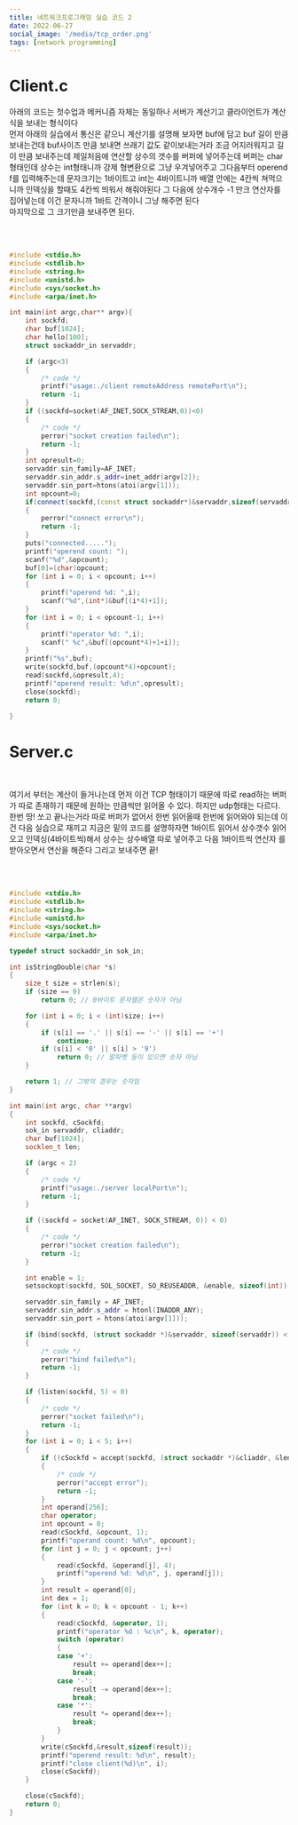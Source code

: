 ```yaml
---
title: 네트워크프로그래밍 실습 코드 2
date: 2022-06-27
social_image: '/media/tcp_order.png'
tags: [network programming]
---
```


# Client.c

아래의 코드는 첫수업과 메커니즘 자체는 동일하나 서버가 계산기고 클라이언트가 계산식을 보내는 형식이다
</br>
먼저 아래의 실습에서 통신은 같으니 계산기를 설명해 보자면 buf에 담고 buf 길이 만큼 보내는건데 buf사이즈 만큼 보내면 쓰래기 값도 
같이보내는거라 조금 어지러워지고 길이 만큼 보내주는데 제일처음에 연산할 상수의 갯수를 버퍼에 넣어주는데 버퍼는 char형태인데 상수는
int형태니까 강제 형변환으로 그냥 우겨넣어주고 그다음부터 operend f를 입력해주는데 문자크기는 1바이트고 int는 4바이트니까 
배열 안에는 4칸씩 쳐먹으니까 인덱싱을 할때도 4칸씩 띄워서 해줘야된다 그 다음에 상수개수 -1 만크 연산자를 집어넣는데 이건 문자니까
1바트 간격이니 그냥 해주면 된다
</br>
마지막으로 그 크기만큼 보내주면 된다.

</br>
</br>

```cpp
#include <stdio.h>
#include <stdlib.h>
#include <string.h>
#include <unistd.h>
#include <sys/socket.h>
#include <arpa/inet.h>

int main(int argc,char** argv){
    int sockfd;
    char buf[1024];
    char hello[100];
    struct sockaddr_in servaddr;

    if (argc<3)
    {
        /* code */
        printf("usage:./client remoteAddress remotePort\n");
        return -1;
    }
    if ((sockfd=socket(AF_INET,SOCK_STREAM,0))<0)
    {
        /* code */
        perror("socket creation failed\n");
        return -1;
    }
    int opresult=0;
    servaddr.sin_family=AF_INET;
    servaddr.sin_addr.s_addr=inet_addr(argv[2]);
    servaddr.sin_port=htons(atoi(argv[1]));
    int opcount=0;
    if(connect(sockfd,(const struct sockaddr*)&servaddr,sizeof(servaddr))<0)
    {
        perror("connect error\n");
        return -1;
    }
    puts("connected.....");
    printf("operend count: ");
    scanf("%d",&opcount);
    buf[0]=(char)opcount;
    for (int i = 0; i < opcount; i++)
    {
        printf("operend %d: ",i);
        scanf("%d",(int*)&buf[(i*4)+1]);
    }
    for (int i = 0; i < opcount-1; i++)
    {
        printf("operator %d: ",i);
        scanf(" %c",&buf[(opcount*4)+1+i]);
    }
    printf("%s",buf);
    write(sockfd,buf,(opcount*4)+opcount);
    read(sockfd,&opresult,4);
    printf("operend result: %d\n",opresult);
    close(sockfd);
    return 0;

}

```

# Server.c

</br>

여기서 부터는 계산이 들거나는데 먼저 이건 TCP 형태이기 때문에 따로 read하는 버퍼가 따로 존재하기 때문에 원하는 만큼씩만
읽어올 수 있다. 하지만 udp형태는 다르다. 한번 땅! 쏘고 끝나는거라 따로 버퍼가 없어서 한번 읽어올때 한번에 읽어와야 되는데
이건 다음 실습으로 재끼고 지금은 밑의 코드를 설명하자면 1바이트 읽어서 상수갯수 읽어오고 인덱싱(4바이트씩)해서 상수는 상수배열 
따로 넣어주고 다음 1바이트씩 연산자 를 받아오면서 연산을 해준다 그리고 보내주면 끝!


</br>
</br>

```cpp
#include <stdio.h>
#include <stdlib.h>
#include <string.h>
#include <unistd.h>
#include <sys/socket.h>
#include <arpa/inet.h>

typedef struct sockaddr_in sok_in;

int isStringDouble(char *s)
{
    size_t size = strlen(s);
    if (size == 0)
        return 0; // 0바이트 문자열은 숫자가 아님

    for (int i = 0; i < (int)size; i++)
    {
        if (s[i] == '.' || s[i] == '-' || s[i] == '+')
            continue;
        if (s[i] < '0' || s[i] > '9')
            return 0; // 알파벳 등이 있으면 숫자 아님
    }

    return 1; // 그밖의 경우는 숫자임
}

int main(int argc, char **argv)
{
    int sockfd, cSockfd;
    sok_in servaddr, cliaddr;
    char buf[1024];
    socklen_t len;

    if (argc < 2)
    {
        /* code */
        printf("usage:./server localPort\n");
        return -1;
    }

    if ((sockfd = socket(AF_INET, SOCK_STREAM, 0)) < 0)
    {
        /* code */
        perror("socket creation failed\n");
        return -1;
    }

    int enable = 1;
    setsockopt(sockfd, SOL_SOCKET, SO_REUSEADDR, &enable, sizeof(int));

    servaddr.sin_family = AF_INET;
    servaddr.sin_addr.s_addr = htonl(INADDR_ANY);
    servaddr.sin_port = htons(atoi(argv[1]));

    if (bind(sockfd, (struct sockaddr *)&servaddr, sizeof(servaddr)) < 0)
    {
        /* code */
        perror("bind failed\n");
        return -1;
    }

    if (listen(sockfd, 5) < 0)
    {
        /* code */
        perror("socket failed\n");
        return -1;
    }
    for (int i = 0; i < 5; i++)
    {
        if ((cSockfd = accept(sockfd, (struct sockaddr *)&cliaddr, &len)) < 0)
        {
            /* code */
            perror("accept error");
            return -1;
        }
        int operand[256];
        char operator;
        int opcount = 0;
        read(cSockfd, &opcount, 1);
        printf("operand count: %d\n", opcount);
        for (int j = 0; j < opcount; j++)
        {
            read(cSockfd, &operand[j], 4);
            printf("operend %d: %d\n", j, operand[j]);
        }
        int result = operand[0];
        int dex = 1;
        for (int k = 0; k < opcount - 1; k++)
        {
            read(cSockfd, &operator, 1);
            printf("operator %d : %c\n", k, operator);
            switch (operator)
            {
            case '+':
                result += operand[dex++];
                break;
            case '-':
                result -= operand[dex++];
                break;
            case '*':
                result *= operand[dex++];
                break;
            }
        }
        write(cSockfd,&result,sizeof(result));
        printf("operend result: %d\n", result);
        printf("close client(%d)\n", i);
        close(cSockfd);
    }

    close(cSockfd);
    return 0;
}

```